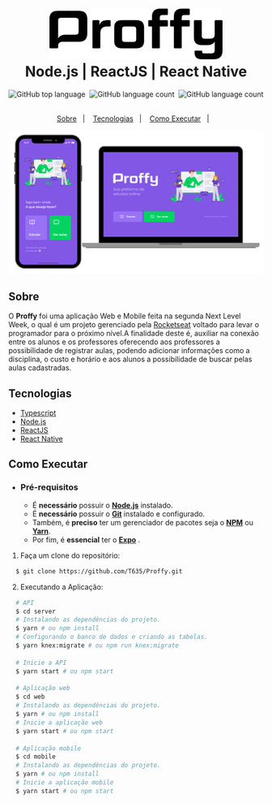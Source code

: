 <h1 align="center">
    <img alt="Proffy" src=".github/logo.svg" height="100px" /><br/>
    Node.js | ReactJS | React Native
</h1>

<p align="center">
  <img alt="GitHub top language" src="https://img.shields.io/github/languages/top/T635/Proffy?style=social">&nbsp;
  <img alt="GitHub language count" src="https://img.shields.io/github/languages/count/T635/Proffy?style=social">&nbsp;
  <img alt="GitHub language count" src="https://img.shields.io/github/stars/T635/Proffy?style=social">&nbsp;
</p>
<p align="center">
  <a href="#bookmark-sobre">Sobre</a>&nbsp;&nbsp;&nbsp;|&nbsp;&nbsp;&nbsp;
  <a href="#rocket-tecnologias">Tecnologias</a>&nbsp;&nbsp;&nbsp;|&nbsp;&nbsp;&nbsp;
  <a href="#boom-como-executar">Como Executar</a>&nbsp;&nbsp;&nbsp;|&nbsp;&nbsp;&nbsp;
</p>

<p align="center">
  <img alt="design do projeto" width="650px" src="./.github/design.png" />
<p>

## Sobre

O **Proffy** foi uma aplicação Web e Mobile feita na segunda Next Level Week, o qual é um projeto gerenciado pela [Rocketseat](https://github.com/Rocketseat) voltado para levar o programador para o próximo nível.A finalidade deste é, auxiliar na conexão entre os alunos e os professores oferecendo aos professores a possibilidade de registrar aulas, podendo adicionar informações como a disciplina, o custo e horário e aos alunos a possibilidade de buscar pelas aulas cadastradas.

## Tecnologias

- [Typescript](https://www.typescriptlang.org/)
- [Node.js](https://nodejs.org/en/)
- [ReactJS](https://reactjs.org/)
- [React Native](http://facebook.github.io/react-native/)

## Como Executar

- ### **Pré-requisitos**

  - É **necessário** possuir o **[Node.js](https://nodejs.org/en/)** instalado.
  - É **necessário** possuir o **[Git](https://git-scm.com/)** instalado e configurado.
  - Também, é **preciso** ter um gerenciador de pacotes seja o **[NPM](https://www.npmjs.com/)** ou **[Yarn](https://yarnpkg.com/)**.
  - Por fim, é **essencial** ter o **[Expo](https://expo.io/)** .

1. Faça um clone do repositório:

```sh
  $ git clone https://github.com/T635/Proffy.git
```

2. Executando a Aplicação:

```sh
  # API
  $ cd server
  # Instalando as dependências do projeto.
  $ yarn # ou npm install
  # Configurando o banco de dados e criando as tabelas.
  $ yarn knex:migrate # ou npm run knex:migrate

  # Inicie a API
  $ yarn start # ou npm start

  # Aplicação web
  $ cd web
  # Instalando as dependências do projeto.
  $ yarn # ou npm install
  # Inicie a aplicação web
  $ yarn start # ou npm start

  # Aplicação mobile
  $ cd mobile
  # Instalando as dependências do projeto.
  $ yarn # ou npm install
  # Inicie a aplicação mobile
  $ yarn start # ou npm start
```
